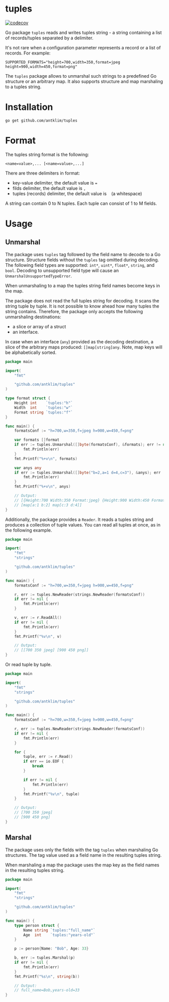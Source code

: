 # tuples

[![codecov](https://codecov.io/gh/antklim/tuples/branch/main/graph/badge.svg?token=8RHXR5OABD)](https://codecov.io/gh/antklim/tuples)

Go package `tuples` reads and writes tuples string - a string containing a list of records/tuples separated by a delimiter.

It's not rare when a configuration parameter represents a record or a list of records. For example:
```
SUPPORTED_FORMATS="height=700,width=350,format=jpeg height=900,width=450,format=png"
```

The `tuples` package allows to unmarshal such strings to a predefined Go structure or an arbitrary map. It also supports structure and map marshaling to a tuples string.

# Installation
`go get github.com/antklim/tuples`

# Format
The tuples string format is the following:
```
<name=value>,... [<name=value>,...]
```

There are three delimiters in format:
* key-value delimiter, the default value is `=`
* filds delimiter, the default value is `,`
* tuples (records) delimiter, the default value is ` ` (a whitespace)

A string can contain 0 to N tuples. Each tuple can consist of 1 to M fields.

# Usage

## Unmarshal

The package uses `tuples` tag followed by the field name to decode to a Go structure. Structure fields without the `tuples` tag omitted during decoding. The following field types are supported: `int*`, `uint*`, `float*`, `string`, and `bool`. Decoding to unsupported field type will cause an `UnmarshalUnsupportedTypeError`.

When unmarshaling to a map the tuples string field names become keys in the map. 

The package does not read the full tuples string for decoding. It scans the string tuple by tuple. It is not possible to know ahead how many tuples the string contains. Therefore, the package only accepts the following unmarshaling destinations:
* a slice or array of a struct
* an interface.

In case when an interface (`any`) provided as the decoding destination, a slice of the arbitrary maps produced: `[]map[string]any`. Note, map keys will be alphabetically sorted.

```go
package main

import(
	"fmt"

	"github.com/antklim/tuples"
)

type format struct {
	Height int    `tuples:"h"`
	Width  int    `tuples:"w"`
	Format string `tuples:"f"`
}

func main() {
	formatsConf := "h=700,w=350,f=jpeg h=900,w=450,f=png"

	var formats []format
	if err := tuples.Unmarshal([]byte(formatsConf), &formats); err != nil {
		fmt.Println(err)
	}
	fmt.Printf("%+v\n", formats)

	var anys any
	if err := tuples.Unmarshal([]byte("b=2,a=1 d=4,c=3"), &anys); err != nil {
		fmt.Println(err)
	}
	fmt.Printf("%+v\n", anys)

	// Output:
	// [{Height:700 Width:350 Format:jpeg} {Height:900 Width:450 Format:png}]
	// [map[a:1 b:2] map[c:3 d:4]]
}
```

Additionally, the package provides a `Reader`. It reads a tuples string and produces a collection of tuple values. You can read all tuples at once, as in the following example.

```go
package main

import(
	"fmt"
	"strings"

	"github.com/antklim/tuples"
)

func main() {
	formatsConf := "h=700,w=350,f=jpeg h=900,w=450,f=png"

	r, err := tuples.NewReader(strings.NewReader(formatsConf))
	if err != nil {
		fmt.Println(err)
	}

	v, err := r.ReadAll()
	if err != nil {
		fmt.Println(err)
	}
	fmt.Printf("%v\n", v)

	// Output:
	// [[700 350 jpeg] [900 450 png]]
}
```

Or read tuple by tuple.

```go
package main

import(
	"fmt"
	"strings"

	"github.com/antklim/tuples"
)

func main() {
	formatsConf := "h=700,w=350,f=jpeg h=900,w=450,f=png"

	r, err := tuples.NewReader(strings.NewReader(formatsConf))
	if err != nil {
		fmt.Println(err)
	}

	for {
		tuple, err := r.Read()
		if err == io.EOF {
			break
		}

		if err != nil {
			fmt.Println(err)
		}
		fmt.Printf("%v\n", tuple)
	}

	// Output:
	// [700 350 jpeg]
 	// [900 450 png]
}
```

## Marshal
The package uses only the fields with the tag `tuples` when marshaling Go structures. The tag value used as a field name in the resulting tuples string. 

When marshaling a map the package uses the map key as the field names in the resulting tuples string.

```go
package main

import(
	"fmt"
	"strings"

	"github.com/antklim/tuples"
)

func main() {
	type person struct {
		Name string `tuples:"full_name"`
		Age  int    `tuples:"years-old"`
	}

	p := person{Name: "Bob", Age: 33}

	b, err := tuples.Marshal(p)
	if err != nil {
		fmt.Println(err)
	}
	fmt.Printf("%s\n", string(b))

	// Output:
	// full_name=Bob,years-old=33
}
```
